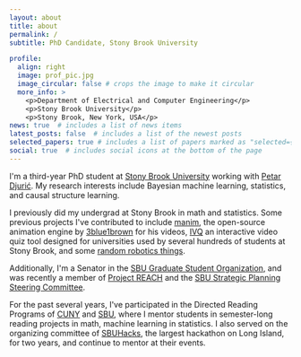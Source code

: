```yaml
---
layout: about
title: about
permalink: /
subtitle: PhD Candidate, Stony Brook University

profile:
  align: right
  image: prof_pic.jpg
  image_circular: false # crops the image to make it circular
  more_info: >
    <p>Department of Electrical and Computer Engineering</p>
    <p>Stony Brook University</p>
    <p>Stony Brook, New York, USA</p>
news: true  # includes a list of news items
latest_posts: false  # includes a list of the newest posts
selected_papers: true # includes a list of papers marked as "selected={true}"
social: true  # includes social icons at the bottom of the page
---
```


I'm a third-year PhD student at [Stony Brook University](https://www.stonybrook.edu/) working with [Petar Djurić](https://sites.google.com/stonybrook.edu/petardjuric/). My research interests include Bayesian machine learning, statistics, and causal structure learning. 

I previously did my undergrad at Stony Brook in math and statistics. Some previous projects I've contributed to include [manim](https://github.com/3b1b/manim), the open-source animation engine by [3blue1brown](https://www.youtube.com/channel/UCYO_jab_esuFRV4b17AJtAw) for his videos, [IVQ](https://github.com/SBUtltmedia/VQ) an interactive video quiz tool designed for universities used by several hundreds of students at Stony Brook, and some [random robotics things](https://github.com/SachemAftershock).

Additionally, I'm a Senator in the [SBU Graduate Student Organization](https://www.stonybrookgso.org), and was recently a member of [Project REACH](https://www.stonybrook.edu/reach/about/index.php) and the [SBU Strategic Planning Steering Committee](https://www.stonybrook.edu/commcms/strategicplan/committee.php).

For the past several years, I've participated in the Directed Reading Programs of [CUNY](https://sites.google.com/view/cunydrp/home) and [SBU](https://sites.google.com/stonybrook.edu/drp), where I mentor students in semester-long reading projects in math, machine learning in statistics. I also served on the organizing committee of [SBUHacks](https://sbuhacks.org), the largest hackathon on Long Island, for two years, and continue to mentor at their events.